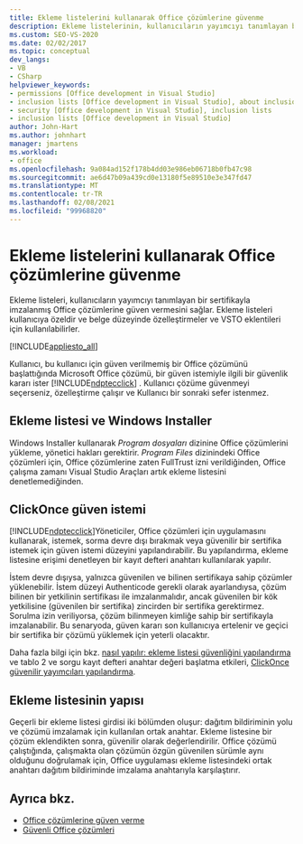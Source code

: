 ```yaml
---
title: Ekleme listelerini kullanarak Office çözümlerine güvenme
description: Ekleme listelerinin, kullanıcıların yayımcıyı tanımlayan bir sertifikayla imzalanmış Office çözümlerine güven vermesini sağlama hakkında bilgi edinin.
ms.custom: SEO-VS-2020
ms.date: 02/02/2017
ms.topic: conceptual
dev_langs:
- VB
- CSharp
helpviewer_keywords:
- permissions [Office development in Visual Studio]
- inclusion lists [Office development in Visual Studio], about inclusion lists
- security [Office development in Visual Studio], inclusion lists
- inclusion lists [Office development in Visual Studio]
author: John-Hart
ms.author: johnhart
manager: jmartens
ms.workload:
- office
ms.openlocfilehash: 9a084ad152f178b4dd03e986eb06718b0fb47c98
ms.sourcegitcommit: ae6d47b09a439cd0e13180f5e89510e3e347fd47
ms.translationtype: MT
ms.contentlocale: tr-TR
ms.lasthandoff: 02/08/2021
ms.locfileid: "99968820"
---
```

# <a name="trust-office-solutions-by-using-inclusion-lists"></a>Ekleme listelerini kullanarak Office çözümlerine güvenme
  Ekleme listeleri, kullanıcıların yayımcıyı tanımlayan bir sertifikayla imzalanmış Office çözümlerine güven vermesini sağlar. Ekleme listeleri kullanıcıya özeldir ve belge düzeyinde özelleştirmeler ve VSTO eklentileri için kullanılabilirler.

 [!INCLUDE[appliesto_all](../vsto/includes/appliesto-all-md.md)]

 Kullanıcı, bu kullanıcı için güven verilmemiş bir Office çözümünü başlattığında Microsoft Office çözümü, bir güven istemiyle ilgili bir güvenlik kararı ister [!INCLUDE[ndptecclick](../vsto/includes/ndptecclick-md.md)] . Kullanıcı çözüme güvenmeyi seçerseniz, özelleştirme çalışır ve Kullanıcı bir sonraki sefer istenmez.

## <a name="inclusion-list-and-windows-installer"></a>Ekleme listesi ve Windows Installer
 Windows Installer kullanarak *Program dosyaları* dizinine Office çözümlerini yükleme, yönetici hakları gerektirir. *Program Files* dizinindeki Office çözümleri için, Office çözümlerine zaten FullTrust izni verildiğinden, Office çalışma zamanı Visual Studio Araçları artık ekleme listesini denetlemediğinden.

## <a name="clickonce-trust-prompt"></a>ClickOnce güven istemi
 [!INCLUDE[ndptecclick](../vsto/includes/ndptecclick-md.md)]Yöneticiler, Office çözümleri için uygulamasını kullanarak, istemek, sorma devre dışı bırakmak veya güvenilir bir sertifika istemek için güven istemi düzeyini yapılandırabilir. Bu yapılandırma, ekleme listesine erişimi denetleyen bir kayıt defteri anahtarı kullanılarak yapılır.

 İstem devre dışıysa, yalnızca güvenilen ve bilinen sertifikaya sahip çözümler yüklenebilir. İstem düzeyi Authenticode gerekli olarak ayarlandıysa, çözüm bilinen bir yetkilinin sertifikası ile imzalanmalıdır, ancak güvenilen bir kök yetkilisine (güvenilen bir sertifika) zincirden bir sertifika gerektirmez. Sorulma izin veriliyorsa, çözüm bilinmeyen kimliğe sahip bir sertifikayla imzalanabilir. Bu senaryoda, güven kararı son kullanıcıya ertelenir ve geçici bir sertifika bir çözümü yüklemek için yeterli olacaktır.

 Daha fazla bilgi için bkz. [nasıl yapılır: ekleme listesi güvenliğini yapılandırma](../vsto/how-to-configure-inclusion-list-security.md) ve tablo 2 ve sorgu kayıt defteri anahtar değeri başlatma etkileri, [ClickOnce güvenilir yayımcıları yapılandırma](/previous-versions/dotnet/articles/ms996418(v=msdn.10)).

## <a name="structure-of-the-inclusion-list"></a>Ekleme listesinin yapısı
 Geçerli bir ekleme listesi girdisi iki bölümden oluşur: dağıtım bildiriminin yolu ve çözümü imzalamak için kullanılan ortak anahtar. Ekleme listesine bir çözüm eklendikten sonra, güvenilir olarak değerlendirilir. Office çözümü çalıştığında, çalışmakta olan çözümün özgün güvenilen sürümle aynı olduğunu doğrulamak için, Office uygulaması ekleme listesindeki ortak anahtarı dağıtım bildiriminde imzalama anahtarıyla karşılaştırır.

## <a name="see-also"></a>Ayrıca bkz.
- [Office çözümlerine güven verme](../vsto/granting-trust-to-office-solutions.md)
- [Güvenli Office çözümleri](../vsto/securing-office-solutions.md)
